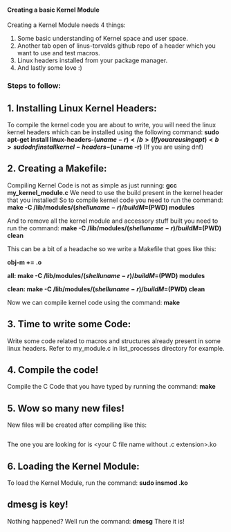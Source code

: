 #### Creating a basic Kernel Module

Creating a Kernel Module needs 4 things:
1. Some basic understanding of Kernel space and user space.
2. Another tab open of linus-torvalds github repo of a header which you want to use and test macros.
3. Linux headers installed from your package manager.
4. And lastly some love :)

### Steps to follow:
## 1. Installing Linux Kernel Headers:

To compile the kernel code you are about to write, you will need the linux kernel headers which can be installed using the following command:
<b>sudo apt-get install linux-headers-$(uname -r)</b> (If you are using apt)
<b>sudo dnf install kernel-headers-$(uname -r)</b> (If you are using dnf)

## 2. Creating a Makefile:

Compiling Kernel Code is not as simple as just running: <b>gcc my_kernel_module.c</b>
We need to use the build present in the kernel header that you installed!
So to compile kernel code you need to run the command: <b>make -C /lib/modules/$(shell uname -r)/build M=$(PWD) modules</b>

And to remove all the kernel module and accessory stuff built you need to run the command: <b>make -C /lib/modules/$(shell uname -r)/build M=$(PWD) clean</b>

This can be a bit of a headache so we write a Makefile that goes like this:

<b>
obj-m += <name of your C file without .c extension>.o

all:
	make -C /lib/modules/$(shell uname -r)/build M=$(PWD) modules

clean:
	make -C /lib/modules/$(shell uname -r)/build M=$(PWD) clean
</b>

Now we can compile kernel code using the command: <b>make</b>

## 3. Time to write some Code:

Write some code related to macros and structures already present in some linux headers.
Refer to my_module.c in list_processes directory for example.

## 4. Compile the code!

Compile the C Code that you have typed by running the command: <b>make</b>

## 5. Wow so many new files!

New files will be created after compiling like this:

<img src="" />

The one you are looking for is <your C file name without .c extension>.ko

## 6. Loading the Kernel Module:

To load the Kernel Module, run the command: <b>sudo insmod <your prize>.ko </b>

## dmesg is key!

Nothing happened?
Well run the command: <b>dmesg</b>
There it is! 

<img src="" />